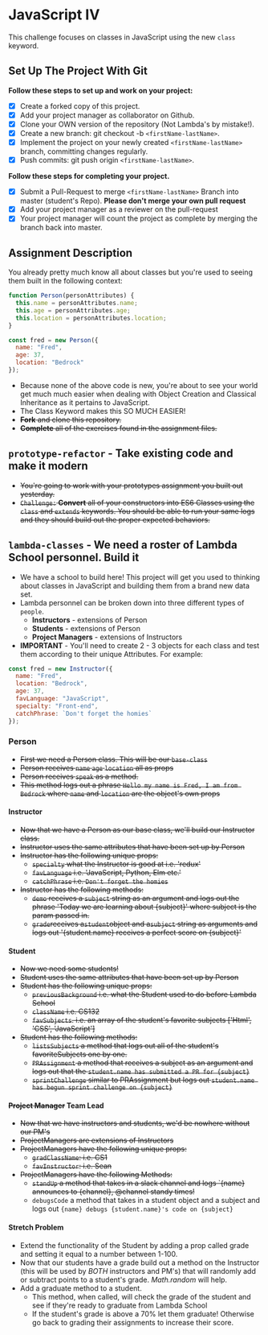 # JavaScript IV

This challenge focuses on classes in JavaScript using the new `class` keyword.

## Set Up The Project With Git

**Follow these steps to set up and work on your project:**

- [x] Create a forked copy of this project.
- [x] Add your project manager as collaborator on Github.
- [x] Clone your OWN version of the repository (Not Lambda's by mistake!).
- [x] Create a new branch: git checkout -b `<firstName-lastName>`.
- [x] Implement the project on your newly created `<firstName-lastName>` branch, committing changes regularly.
- [x] Push commits: git push origin `<firstName-lastName>`.

**Follow these steps for completing your project.**

- [x] Submit a Pull-Request to merge `<firstName-lastName>` Branch into master (student's Repo). **Please don't merge your own pull request**
- [x] Add your project manager as a reviewer on the pull-request
- [x] Your project manager will count the project as complete by merging the branch back into master.

## Assignment Description

You already pretty much know all about classes but you're used to seeing them built in the following context:

```js
function Person(personAttributes) {
  this.name = personAttributes.name;
  this.age = personAttributes.age;
  this.location = personAttributes.location;
}

const fred = new Person({
  name: "Fred",
  age: 37,
  location: "Bedrock"
});
```

- Because none of the above code is new, you're about to see your world get much much easier when dealing with Object Creation and Classical Inheritance as it pertains to JavaScript.
- The Class Keyword makes this SO MUCH EASIER!
- ~~**Fork** and clone this repository.~~
- ~~**Complete** all of the exercises found in the assignment files.~~

## `prototype-refactor` - Take existing code and make it modern

- ~~You're going to work with your prototypes assignment you built out yesterday.~~
- ~~`Challenge:` **Convert** all of your constructors into ES6 Classes using the `class` and `extends` keywords. You should be able to run your same logs and they should build out the proper expected behaviors.~~

## `lambda-classes` - We need a roster of Lambda School personnel. Build it

- We have a school to build here! This project will get you used to thinking about classes in JavaScript and building them from a brand new data set.
- Lambda personnel can be broken down into three different types of `people`.
  - **Instructors** - extensions of Person
  - **Students** - extensions of Person
  - **Project Managers** - extensions of Instructors
- **IMPORTANT** - You'll need to create 2 - 3 objects for each class and test them according to their unique Attributes. For example:

```js
const fred = new Instructor({
  name: "Fred",
  location: "Bedrock",
  age: 37,
  favLanguage: "JavaScript",
  specialty: "Front-end",
  catchPhrase: `Don't forget the homies`
});
```

### Person

- ~~First we need a Person class. This will be our `base-class`~~
- ~~Person receives `name` `age` `location` all as props~~
- ~~Person receives `speak` as a method.~~
- ~~This method logs out a phrase `Hello my name is Fred, I am from Bedrock` where `name` and `location` are the object's own props~~

#### Instructor

- ~~Now that we have a Person as our base class, we'll build our Instructor class.~~
- ~~Instructor uses the same attributes that have been set up by Person~~
- ~~Instructor has the following unique props:~~
  - ~~`specialty` what the Instructor is good at i.e. 'redux'~~
  - ~~`favLanguage` i.e. 'JavaScript, Python, Elm etc.'~~
  - ~~`catchPhrase` i.e. `Don't forget the homies`~~
- ~~Instructor has the following methods:~~
  - ~~`demo` receives a `subject` string as an argument and logs out the phrase 'Today we are learning about {subject}' where subject is the param passed in.~~
  - ~~`grade`receives a`student`object and a`subject` string as arguments and logs out '{student.name} receives a perfect score on {subject}'~~

#### Student

- ~~Now we need some students!~~
- ~~Student uses the same attributes that have been set up by Person~~
- ~~Student has the following unique props:~~
  - ~~`previousBackground` i.e. what the Student used to do before Lambda School~~
  - ~~`className` i.e. CS132~~
  - ~~`favSubjects`. i.e. an array of the student's favorite subjects ['Html', 'CSS', 'JavaScript']~~
- ~~Student has the following methods:~~
  - ~~`listsSubjects` a method that logs out all of the student's favoriteSubjects one by one.~~
  - ~~`PRAssignment` a method that receives a subject as an argument and logs out that the `student.name has submitted a PR for {subject}`~~
  - ~~`sprintChallenge` similar to PRAssignment but logs out `student.name has begun sprint challenge on {subject}`~~

#### ~~Project Manager~~ Team Lead

- ~~Now that we have instructors and students, we'd be nowhere without our PM's~~
- ~~ProjectManagers are extensions of Instructors~~
- ~~ProjectManagers have the following unique props:~~
  - ~~`gradClassName`: i.e. CS1~~
  - ~~`favInstructor`: i.e. Sean~~
- ~~ProjectManagers have the following Methods:~~
  - ~~`standUp` a method that takes in a slack channel and logs `{name} announces to {channel}, @channel standy times!​​​​​~~
  - `debugsCode` a method that takes in a student object and a subject and logs out `{name} debugs {student.name}'s code on {subject}`

#### Stretch Problem

- Extend the functionality of the Student by adding a prop called grade and setting it equal to a number between 1-100.
- Now that our students have a grade build out a method on the Instructor (this will be used by _BOTH_ instructors and PM's) that will randomly add or subtract points to a student's grade. _Math.random_ will help.
- Add a graduate method to a student.
  - This method, when called, will check the grade of the student and see if they're ready to graduate from Lambda School
  - If the student's grade is above a 70% let them graduate! Otherwise go back to grading their assignments to increase their score.
